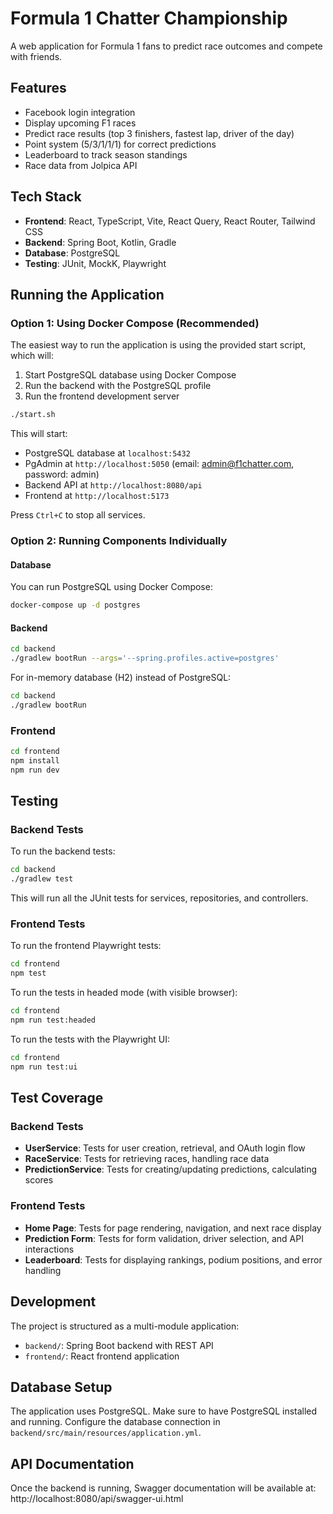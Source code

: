# Formula 1 Chatter Championship

A web application for Formula 1 fans to predict race outcomes and compete with friends.

## Features

- Facebook login integration
- Display upcoming F1 races
- Predict race results (top 3 finishers, fastest lap, driver of the day)
- Point system (5/3/1/1/1) for correct predictions
- Leaderboard to track season standings
- Race data from Jolpica API

## Tech Stack

- **Frontend**: React, TypeScript, Vite, React Query, React Router, Tailwind CSS
- **Backend**: Spring Boot, Kotlin, Gradle
- **Database**: PostgreSQL
- **Testing**: JUnit, MockK, Playwright

## Running the Application

### Option 1: Using Docker Compose (Recommended)

The easiest way to run the application is using the provided start script, which will:
1. Start PostgreSQL database using Docker Compose
2. Run the backend with the PostgreSQL profile
3. Run the frontend development server

```bash
./start.sh
```

This will start:
- PostgreSQL database at `localhost:5432`
- PgAdmin at `http://localhost:5050` (email: admin@f1chatter.com, password: admin)
- Backend API at `http://localhost:8080/api`
- Frontend at `http://localhost:5173`

Press `Ctrl+C` to stop all services.

### Option 2: Running Components Individually

#### Database
You can run PostgreSQL using Docker Compose:

```bash
docker-compose up -d postgres
```

#### Backend

```bash
cd backend
./gradlew bootRun --args='--spring.profiles.active=postgres'
```

For in-memory database (H2) instead of PostgreSQL:

```bash
cd backend
./gradlew bootRun
```

### Frontend

```bash
cd frontend
npm install
npm run dev
```

## Testing

### Backend Tests

To run the backend tests:

```bash
cd backend
./gradlew test
```

This will run all the JUnit tests for services, repositories, and controllers.

### Frontend Tests

To run the frontend Playwright tests:

```bash
cd frontend
npm test
```

To run the tests in headed mode (with visible browser):

```bash
cd frontend
npm run test:headed
```

To run the tests with the Playwright UI:

```bash
cd frontend
npm run test:ui
```

## Test Coverage

### Backend Tests

- **UserService**: Tests for user creation, retrieval, and OAuth login flow
- **RaceService**: Tests for retrieving races, handling race data
- **PredictionService**: Tests for creating/updating predictions, calculating scores

### Frontend Tests

- **Home Page**: Tests for page rendering, navigation, and next race display
- **Prediction Form**: Tests for form validation, driver selection, and API interactions
- **Leaderboard**: Tests for displaying rankings, podium positions, and error handling

## Development

The project is structured as a multi-module application:

- `backend/`: Spring Boot backend with REST API
- `frontend/`: React frontend application

## Database Setup

The application uses PostgreSQL. Make sure to have PostgreSQL installed and running.
Configure the database connection in `backend/src/main/resources/application.yml`.

## API Documentation
Once the backend is running, Swagger documentation will be available at:
http://localhost:8080/api/swagger-ui.html 